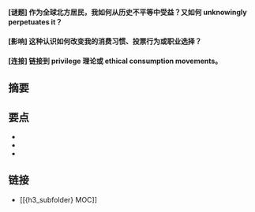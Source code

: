 #### [谜题] 作为全球北方居民，我如何从历史不平等中受益？又如何 unknowingly  perpetuates it？


#### [影响] 这种认识如何改变我的消费习惯、投票行为或职业选择？


#### [连接] 链接到 privilege 理论或 ethical consumption movements。


## 摘要


## 要点

- 
- 
- 

## 链接

- [[{h3_subfolder} MOC]]
